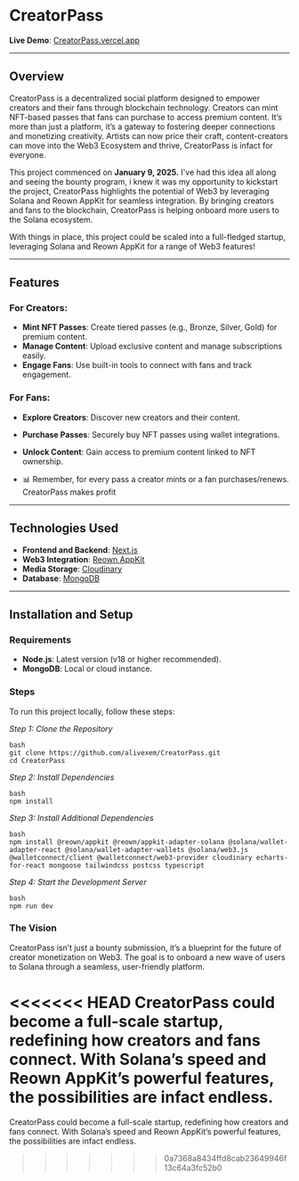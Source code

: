 # CreatorPass

**Live Demo**: [CreatorPass.vercel.app](https://CreatorPass.vercel.app/)

---

## Overview

CreatorPass is a decentralized social platform designed to empower creators and their fans through blockchain technology. Creators can mint NFT-based passes that fans can purchase to access premium content. It’s more than just a platform, it’s a gateway to fostering deeper connections and monetizing creativity. Artists can now price their craft, content-creators can move into the Web3 Ecosystem and thrive, CreatorPass is infact for everyone.

This project commenced on **January 9, 2025.** I've had this idea all along and seeing the bounty program, i knew it was my opportunity to kickstart the project, CreatorPass highlights the potential of Web3 by leveraging Solana and Reown AppKit for seamless integration. By bringing creators and fans to the blockchain, CreatorPass is helping onboard more users to the Solana ecosystem.

With things in place, this project could be scaled into a full-fledged startup, leveraging Solana and Reown AppKit for a range of Web3 features!

---

## Features

### For Creators:
- **Mint NFT Passes**: Create tiered passes (e.g., Bronze, Silver, Gold) for premium content.  
- **Manage Content**: Upload exclusive content and manage subscriptions easily.  
- **Engage Fans**: Use built-in tools to connect with fans and track engagement.  

### For Fans:
- **Explore Creators**: Discover new creators and their content.  
- **Purchase Passes**: Securely buy NFT passes using wallet integrations.  
- **Unlock Content**: Gain access to premium content linked to NFT ownership.

- 📊 Remember, for every pass a creator mints or a fan purchases/renews. CreatorPass makes profit

---

## Technologies Used

- **Frontend and Backend**: [Next.js](https://nextjs.org/)  
- **Web3 Integration**: [Reown AppKit](https://reown.io/)  
- **Media Storage**: [Cloudinary](https://cloudinary.com/)  
- **Database**: [MongoDB](https://www.mongodb.com/)  

---

## Installation and Setup

### Requirements
- **Node.js**: Latest version (v18 or higher recommended).  
- **MongoDB**: Local or cloud instance.  

### Steps

To run this project locally, follow these steps:

*Step 1: Clone the Repository*
```
bash
git clone https://github.com/alivexem/CreatorPass.git
cd CreatorPass
```

*Step 2: Install Dependencies*
```
bash
npm install
```

*Step 3: Install Additional Dependencies*
```
bash
npm install @reown/appkit @reown/appkit-adapter-solana @solana/wallet-adapter-react @solana/wallet-adapter-wallets @solana/web3.js @walletconnect/client @walletconnect/web3-provider cloudinary echarts-for-react mongoose tailwindcss postcss typescript
```

*Step 4: Start the Development Server*
```
bash
npm run dev
```

### The Vision

CreatorPass isn’t just a bounty submission, it’s a blueprint for the future of creator monetization on Web3. The goal is to onboard a new wave of users to Solana through a seamless, user-friendly platform.

<<<<<<< HEAD
CreatorPass could become a full-scale startup, redefining how creators and fans connect. With Solana’s speed and Reown AppKit’s powerful features, the possibilities are infact endless.
=======
CreatorPass could become a full-scale startup, redefining how creators and fans connect. With Solana’s speed and Reown AppKit’s powerful features, the possibilities are infact endless.
>>>>>>> 0a7368a8434ffd8cab23649946f13c64a3fc52b0
